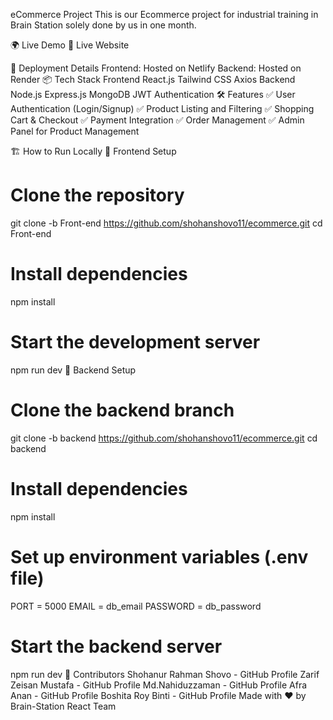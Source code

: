 eCommerce Project
This is our Ecommerce project for industrial training in Brain Station solely done by us in one month.

🌍 Live Demo
🔗 Live Website

🚀 Deployment Details
Frontend: Hosted on Netlify
Backend: Hosted on Render
📦 Tech Stack
Frontend
React.js
Tailwind CSS
Axios
Backend
Node.js
Express.js
MongoDB
JWT Authentication
🛠️ Features
✅ User Authentication (Login/Signup)
✅ Product Listing and Filtering
✅ Shopping Cart & Checkout
✅ Payment Integration
✅ Order Management
✅ Admin Panel for Product Management

🏗️ How to Run Locally
🔧 Frontend Setup
# Clone the repository
git clone -b Front-end https://github.com/shohanshovo11/ecommerce.git
cd Front-end

# Install dependencies
npm install

# Start the development server
npm run dev
🔧 Backend Setup
# Clone the backend branch
git clone -b backend https://github.com/shohanshovo11/ecommerce.git
cd backend

# Install dependencies
npm install

# Set up environment variables (.env file)
PORT = 5000
EMAIL = db_email
PASSWORD = db_password


# Start the backend server
npm run dev
👥 Contributors
Shohanur Rahman Shovo - GitHub Profile
Zarif Zeisan Mustafa - GitHub Profile
Md.Nahiduzzaman - GitHub Profile
Afra Anan - GitHub Profile
Boshita Roy Binti - GitHub Profile
Made with ❤️ by Brain-Station React Team 
